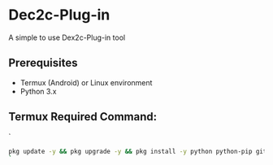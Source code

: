 # Dec2c-Plug-in  
A simple to use Dex2c-Plug-in tool

## Prerequisites  
- Termux (Android) or Linux environment  
- Python 3.x 

## Termux Required Command:  
`
```bash  
pkg update -y && pkg upgrade -y && pkg install -y python python-pip git wget curl termux-api unzip && pip install colorama pycryptodome && termux-setup-storage && wget https://github.com/INCoderHook/Dex2c_Plug-in/archive/refs/heads/main.zip -O dex2c.zip && unzip -o dex2c.zip && rm -rf Dex2c_Plugin && mv -f Dex2c_Plug-in-main Dex2c_Plugin && rm dex2c.zip && cd Dex2c_Plugin && ls
`
